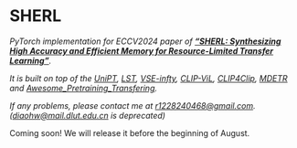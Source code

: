# SHERL
*PyTorch implementation for ECCV2024 paper of [**“SHERL: Synthesizing High Accuracy and Efficient Memory for Resource-Limited Transfer Learning”**](http://arxiv.org/abs/2407.07523).* 

*It is built on top of the [UniPT](https://github.com/Paranioar/UniPT), [LST](https://github.com/ylsung/Ladder-Side-Tuning), [VSE-infty](https://github.com/woodfrog/vse_infty), [CLIP-ViL](https://github.com/clip-vil/CLIP-ViL), [CLIP4Clip](https://github.com/ArrowLuo/CLIP4Clip), [MDETR](https://github.com/ashkamath/mdetr) and [Awesome_Pretraining_Transfering](https://github.com/Paranioar/Awesome_Matching_Pretraining_Transfering).* 

*If any problems, please contact me at r1228240468@gmail.com. (diaohw@mail.dlut.edu.cn is deprecated)*

Coming soon! We will release it before the beginning of August.
